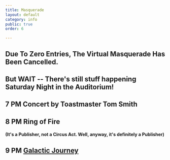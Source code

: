 ```yaml
---
title: Masquerade
layout: default
category: info
public: true
order: 6

---
```

## Due To Zero Entries, The Virtual Masquerade Has Been Cancelled.

## But WAIT -- There's still stuff happening Saturday Night in the Auditorium!

## 7 PM Concert by Toastmaster Tom Smith

## 8 PM Ring of Fire 

#### (It's a Publisher, not a Circus Act. Well, anyway, it's definitely a Publisher)

## 9 PM [Galactic Journey](http://galacticjourney.org/ "website")